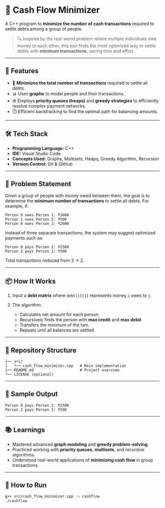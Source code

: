 # 💸 Cash Flow Minimizer   
                     
A C++ program to **minimize the number of cash transactions** required to settle debts among a group of people.               
                   
> 🔍 Inspired by the real-world problem where multiple individuals owe money to each other, this tool finds the most optimized way to settle debts with **minimum transactions**, saving time and effort.

---

## 🚀 Features

* 🔄 **Minimizes the total number of transactions** required to settle all debts.
* 📊 Uses **graphs** to model people and their transactions.
* ⚙️ Employs **priority queues (heaps)** and **greedy strategies** to efficiently resolve complex payment networks.
* ⏱️ Efficient backtracking to find the optimal path for balancing amounts.

---

## 🛠️ Tech Stack

* **Programming Language:** C++
* **IDE:** Visual Studio Code
* **Concepts Used:** Graphs, Multisets, Heaps, Greedy Algorithm, Recursion
* **Version Control:** Git & GitHub

---

## 🧠 Problem Statement

Given a group of people with money owed between them, the goal is to determine the **minimum number of transactions** to settle all debts.
For example, if:

```
Person 0 owes Person 1: ₹1000  
Person 1 owes Person 2: ₹500  
Person 0 owes Person 2: ₹2000  
```

Instead of three separate transactions, the system may suggest optimized payments such as:

```
Person 0 pays Person 2: ₹2500  
Person 2 pays Person 1: ₹500  
```

Total transactions reduced from 3 → 2.

---

## 📦 How It Works

1. Input a **debt matrix** where `debt[i][j]` represents money `i` owes to `j`.
2. The algorithm:

   * Calculates net amount for each person.
   * Recursively finds the person with **max credit** and **max debit**.
   * Transfers the minimum of the two.
   * Repeats until all balances are settled.

---

## 📁 Repository Structure

```
├── src/
│   └── cash_flow_minimizer.cpp   # Main implementation
├── README.md                     # Project overview
└── LICENSE (optional)
```

---

## 🧪 Sample Output

```
Person 0 pays Person 2: ₹2500  
Person 2 pays Person 1: ₹500  
```

---

## 📚 Learnings

* Mastered advanced **graph modeling** and **greedy problem-solving**.
* Practiced working with **priority queues**, **multisets**, and recursive algorithms.
* Understood real-world applications of **minimizing cash flow** in group transactions.

---

## 📌 How to Run

```bash
g++ src/cash_flow_minimizer.cpp -o cashflow
./cashflow
```
